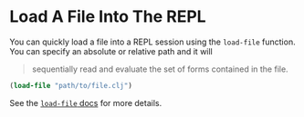 # Load A File Into The REPL

You can quickly load a file into a REPL session using the `load-file`
function. You can specify an absolute or relative path and it will

> sequentially read and evaluate the set of forms contained in the file.

```clojure
(load-file "path/to/file.clj")
```

See the [`load-file` docs](https://clojuredocs.org/clojure.core/load-file)
for more details.
